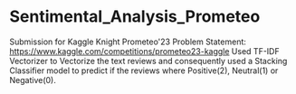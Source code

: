 # Sentimental_Analysis_Prometeo
Submission for Kaggle Knight Prometeo'23
Problem Statement: https://www.kaggle.com/competitions/prometeo23-kaggle
Used TF-IDF Vectorizer to Vectorize the text reviews and consequently used a Stacking Classifier model to predict if the reviews where Positive(2), Neutral(1) or Negative(0).
